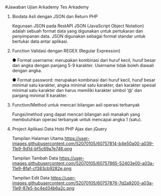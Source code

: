 #Jawaban Ujian Arkademy
Tes Arkademy

1.  Biodata Asli dengan JSON dan Return PHP

    Kegunaan JSON pada RestAPI
    JSON (JavaScript Object Notation) adalah sebuah format data yang digunakan untuk pertukaran dan penyimpanan data. JSON 
    digunakan sebagai format standar untuk bertukar data antar aplikasi.

2.  Function Validasi dengan REGEX (Regular Expression)

    ● Format username: merupakan kombinasi dari huruf kecil, huruf besar dan angka dengan panjang 5-9 karakter. Username tidak 
      boleh diawali   
      dengan angka.
      
    ● Format password: merupakan kombinasi dari huruf kecil, huruf besar minimal satu karakter, angka minimal satu karakter, dan 
      karakter spesial 
      minimal satu karakter dan harus memiliki karakter simbol ‘@’  dan panjang minimal 8 karakter.

3.  Function/Method untuk mencari bilangan asli operasi terbanyak

    Fungsi/method yang dapat mencari bilangan asli manakah yang membutuhkan operasi terbanyak untuk mencapai angka 1 (satu).

7.  Project Aplikasi Data Hobi PHP Ajax dan jQuery

    Tampilan Halaman Utama
    https://user-images.githubusercontent.com/52070105/60757814-b4e50a00-a039-11e9-9d1d-bf5c69a7e746.png
    
    Tampilan Tambah Data
    https://user-images.githubusercontent.com/52070105/60757865-52403e00-a03a-11e9-8faf-cf383cb9282e.png
    
    Tampilan Edit Data
    https://user-images.githubusercontent.com/52070105/60757876-7d2a9200-a03a-11e9-87e5-bc4ed34b6a2c.png
